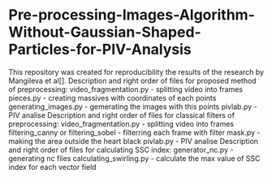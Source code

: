 # Pre-processing-Images-Algorithm-Without-Gaussian-Shaped-Particles-for-PIV-Analysis
This repository was created for reproducibility the results of the research by Mangileva et al[]. 
Description and right order of files for proposed method of preprocessing:
video_fragmentation.py - splitting video into frames
pieces.py - creating massives with coordinates of each points
generating_images.py - gemerating the images with this points
pivlab.py - PIV analise
Description and right order of files for classical filters of preprocessing:
video_fragmentation.py - splitting video into frames
filtering_canny or filtering_sobel - filterring each frame with filter
mask.py - making the area outside the heart black
pivlab.py - PIV analise
Description and right order of files for calculating SSC index:
generator_nc.py - generating nc files
calculating_swirling.py - calculate the max value of SSC index for each vector field




